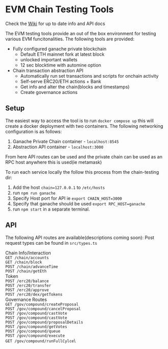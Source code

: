 # EVM Chain Testing Tools

Check the [Wiki](https://github.com/hicommonwealth/commonwealth/wiki/Chain-Testing-Overview) for up to date info and API docs

The EVM testing tools provide an out of the box environment for testing various EVM funcitonalities. The following tools are provided:

* Fully configured ganache private blockchain
  * Default ETH mainnet fork at latest block
  * unlocked important wallets
  * 12 sec blocktime with automine option
* Chain transaction abstraction API
  * Automatically run set transactions and scripts for onchain activity
  * Self-serve ERC20/ETH actions + Bank
  * Get info and alter the chain(blocks and timestamps)
  * Create governance actions

## Setup

The easiest way to access the tool is to run `docker compose up` this will create a docker deployment with two containers. The following networking configuration is as follows:

1. Ganache Private Chain container - `localhost:8545`
2. Abstraction API container - `localhost:3000`

From here API routes can be used and the private chain can be used as an RPC host anywhere this is used(ie metamask)

To run each service locally the follow this process from the chain-testing dir:

1. Add the host `chain=127.0.0.1` to `/etc/hosts`
2. run `npm run ganache`
3. Specify Host port for API ie `export CHAIN_HOST=3000`
4. Specify that ganache should be used `export RPC_HOST=ganache`
5. run `npm start` in a separate terminal.

## API

The following API routes are available(descriptions coming soon):
Post request types can be found in `src/types.ts`

Chain Info/Interaction\
`GET /chain/accounts`\
`GET /chain/block`\
`POST /chain/advanceTime`\
`POST /chain/getEth`\
Token\
`POST /erc20/balance`\
`POST /erc20/transfer`\
`POST /erc20/approve`\
`POST /erc20/dex/getTokens`\
Governance Routes\
`GET /gov/compound/createProposal`\
`POST /gov/compound/cancelProposal`\
`POST /gov/compound/castVote`\
`POST /gov/compound/castVote`\
`POST /gov/compound/proposalDetails`\
`POST /gov/compound/getVotes`\
`POST /gov/compound/queue`\
`POST /gov/compound/execute`\
`GET /gov/compound/runFullCylce`\
